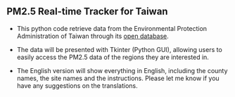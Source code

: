 ## PM2.5 Real-time Tracker for Taiwan

* This python code retrieve data from the Environmental Protection Administration of Taiwan through its [open database](https://opendata.epa.gov.tw).

* The data will be presented with Tkinter (Python GUI), allowing users to easily access the PM2.5 data of the regions they are interested in.

* The English version will show everything in English, including the county names, the site names and the instructions. Please let me know if you have any suggestions on the translations.
